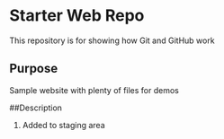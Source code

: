 # Starter Web Repo

This repository is for showing how Git and GitHub work

## Purpose

Sample website with plenty of files for demos

##Description
1. Added to staging area
